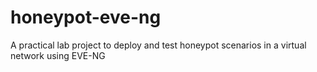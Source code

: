 # honeypot-eve-ng
A practical lab project to deploy and test honeypot scenarios in a virtual network using EVE-NG
